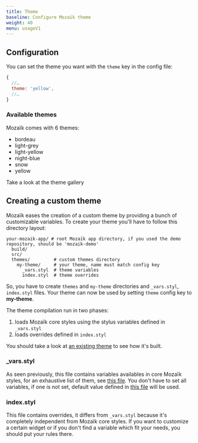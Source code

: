 ```yaml
---
title: Theme
baseline: Configure Mozaïk theme
weight: 40
menu: usageV1
---
```

## Configuration

You can set the theme you want with the `theme` key in the config file:

``` javascript
{
  //…
  theme: 'yellow',
  //…
}
```
### Available themes

Mozaïk comes with 6 themes:

- bordeau
- light-grey
- light-yellow
- night-blue
- snow
- yellow

Take a look at the theme gallery

## Creating a custom theme

Mozaïk eases the creation of a custom theme by providing a bunch of customizable variables.
To create your theme you'll have to follow this directory layout:

```
your-mozaik-app/ # root Mozaïk app directory, if you used the demo repository, should be 'mozaik-demo'
  build/
  src/
  themes/         # custom themes directory
    my-theme/     # your theme, name must match config key
      _vars.styl  # theme variables
      index.styl  # theme overrides
```

So, you have to create `themes` and `my-theme` directories and `_vars.styl`, `index.styl` files.
Your theme can now be used by setting `theme` config key to **my-theme**.

The theme compilation run in two phases:

1. loads Mozaïk core styles using the stylus variables defined in `_vars.styl`
2. loads overrides defined in `index.styl`

You should take a look at [an existing theme](https://github.com/plouc/mozaik/tree/master/src/themes/night-blue) to see how it's built.

### _vars.styl

As seen previously, this file contains variables availables in core Mozaïk styles, for an exhaustive list of them, see [this file](https://github.com/plouc/mozaik/blob/master/src/styl/__vars.styl).
You don't have to set all variables, if one is not set, default value defined in [this file](https://github.com/plouc/mozaik/blob/master/src/styl/__vars.styl) will be used.

### index.styl

This file contains overrides, it differs from `_vars.styl` because it's completely independent from Mozaïk core styles.
If you want to customize a certain widget or if you don't find a variable which fit your needs, you should put your rules there.
